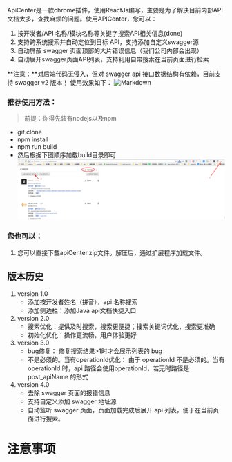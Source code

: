 ApiCenter是一款chrome插件，使用ReactJs编写，主要是为了解决目前内部API文档太多，查找麻烦的问题。使用APICenter，您可以：
1. 按开发者/API 名称/模块名称等关键字搜索API相关信息(done)
1. 支持跨系统搜索并自动定位到目标 API，支持添加自定义swagger源
1. 自动屏蔽 swagger 页面顶部的大片错误信息（我们公司内部会出现）
1. 自动展开swagger页面API列表，支持利用自带搜索在当前页面进行检索

**注意：**对后端代码无侵入，但对 swagger api 接口数据结构有依赖，目前支持 swagger v2 版本！
使用效果如下：
![Markdown](https://github.com/llz383455526/api-center/blob/master/swagger-search.gif?raw=true)

### 推荐使用方法：
> 前提：你得先装有nodejs以及npm
- git clone
- npm install
- npm run build
- 然后根据下图顺序加载build目录即可
![Markdown](https://github.com/llz383455526/api-center/blob/master/install%20instructions.png?raw=true)


### 您也可以：
1. 您可以直接下载apiCenter.zip文件。解压后，通过扩展程序加载文件。


## 版本历史
1. version 1.0
    - 添加按开发者姓名（拼音），api 名称搜索
    - 添加侧边栏：添加Java api文档快捷入口
1. version 2.0
    - 搜索优化：提供及时搜索，搜索更便捷；搜索关键词优化，搜索更准确
    - 初始化优化：操作更流畅，用户体验更好
1. version 3.0
    - bug修复： 修复搜索结果>1时才会展示列表的 bug
    - 不是必须的。当有operationId优化： 由于 operationId 不是必须的。当有operationId 时，api 路径会使用operationId，若无时路径是post_apiName 的形式
1. version 4.0
    - 去除 swagger 页面的报错信息
    - 支持自定义添加 swagger 地址源
    - 自动监听 swagger 页面，页面加载完成后展开 api 列表，便于在当前页面进行搜索。

# 注意事项
    